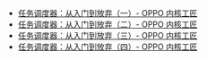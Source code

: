 - [任务调度器：从入门到放弃（一）- OPPO 内核工匠](https://blog.csdn.net/feelabclihu/article/details/148198772)
- [任务调度器：从入门到放弃（二）- OPPO 内核工匠](https://blog.csdn.net/feelabclihu/article/details/148356564)
- [任务调度器：从入门到放弃（三）- OPPO 内核工匠](https://blog.csdn.net/feelabclihu/article/details/148704028)
- [任务调度器：从入门到放弃（四）- OPPO 内核工匠](https://blog.csdn.net/feelabclihu/article/details/149287517)
